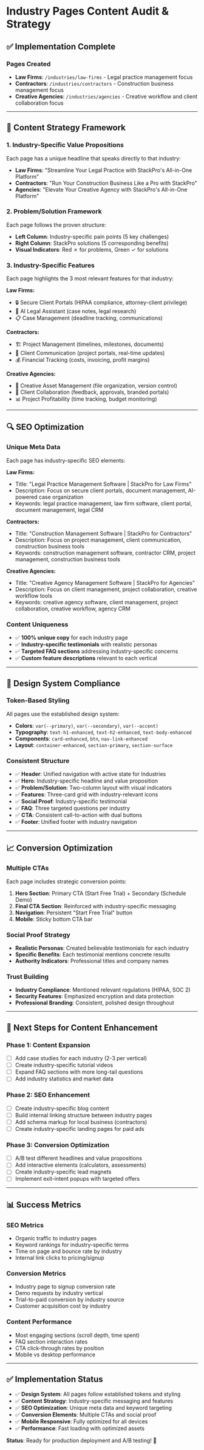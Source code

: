 # Industry Pages Content Audit & Strategy

## ✅ Implementation Complete

### **Pages Created**
- **Law Firms**: `/industries/law-firms` - Legal practice management focus
- **Contractors**: `/industries/contractors` - Construction business management focus  
- **Creative Agencies**: `/industries/agencies` - Creative workflow and client collaboration focus

---

## 🎯 **Content Strategy Framework**

### **1. Industry-Specific Value Propositions**
Each page has a unique headline that speaks directly to that industry:

- **Law Firms**: "Streamline Your Legal Practice with StackPro's All-in-One Platform"
- **Contractors**: "Run Your Construction Business Like a Pro with StackPro"
- **Agencies**: "Elevate Your Creative Agency with StackPro's All-in-One Platform"

### **2. Problem/Solution Framework**
Each page follows the proven structure:
- **Left Column**: Industry-specific pain points (5 key challenges)
- **Right Column**: StackPro solutions (5 corresponding benefits)
- **Visual Indicators**: Red ✗ for problems, Green ✓ for solutions

### **3. Industry-Specific Features**
Each page highlights the 3 most relevant features for that industry:

**Law Firms:**
- 🔒 Secure Client Portals (HIPAA compliance, attorney-client privilege)
- 🤖 AI Legal Assistant (case notes, legal research)
- 📋 Case Management (deadline tracking, communications)

**Contractors:**
- 🏗️ Project Management (timelines, milestones, documents)
- 👥 Client Communication (project portals, real-time updates)
- 💰 Financial Tracking (costs, invoicing, profit margins)

**Creative Agencies:**
- 🎨 Creative Asset Management (file organization, version control)
- 💬 Client Collaboration (feedback, approvals, branded portals)
- 📊 Project Profitability (time tracking, budget monitoring)

---

## 🔍 **SEO Optimization**

### **Unique Meta Data**
Each page has industry-specific SEO elements:

**Law Firms:**
- Title: "Legal Practice Management Software | StackPro for Law Firms"
- Description: Focus on secure client portals, document management, AI-powered case organization
- Keywords: legal practice management, law firm software, client portal, document management, legal CRM

**Contractors:**
- Title: "Construction Management Software | StackPro for Contractors"
- Description: Focus on project management, client communication, construction business tools
- Keywords: construction management software, contractor CRM, project management, construction business tools

**Creative Agencies:**
- Title: "Creative Agency Management Software | StackPro for Agencies"
- Description: Focus on client management, project collaboration, creative workflow tools
- Keywords: creative agency software, client management, project collaboration, creative workflow, agency CRM

### **Content Uniqueness**
- ✅ **100% unique copy** for each industry page
- ✅ **Industry-specific testimonials** with realistic personas
- ✅ **Targeted FAQ sections** addressing industry-specific concerns
- ✅ **Custom feature descriptions** relevant to each vertical

---

## 🎨 **Design System Compliance**

### **Token-Based Styling**
All pages use the established design system:
- **Colors**: `var(--primary)`, `var(--secondary)`, `var(--accent)`
- **Typography**: `text-h1-enhanced`, `text-h2-enhanced`, `text-body-enhanced`
- **Components**: `card-enhanced`, `btn`, `nav-link-enhanced`
- **Layout**: `container-enhanced`, `section-primary`, `section-surface`

### **Consistent Structure**
- ✅ **Header**: Unified navigation with active state for Industries
- ✅ **Hero**: Industry-specific headline and value proposition
- ✅ **Problem/Solution**: Two-column layout with visual indicators
- ✅ **Features**: Three-card grid with industry-relevant icons
- ✅ **Social Proof**: Industry-specific testimonial
- ✅ **FAQ**: Three targeted questions per industry
- ✅ **CTA**: Consistent call-to-action with dual buttons
- ✅ **Footer**: Unified footer with industry navigation

---

## 📈 **Conversion Optimization**

### **Multiple CTAs**
Each page includes strategic conversion points:
1. **Hero Section**: Primary CTA (Start Free Trial) + Secondary (Schedule Demo)
2. **Final CTA Section**: Reinforced with industry-specific messaging
3. **Navigation**: Persistent "Start Free Trial" button
4. **Mobile**: Sticky bottom CTA bar

### **Social Proof Strategy**
- **Realistic Personas**: Created believable testimonials for each industry
- **Specific Benefits**: Each testimonial mentions concrete results
- **Authority Indicators**: Professional titles and company names

### **Trust Building**
- **Industry Compliance**: Mentioned relevant regulations (HIPAA, SOC 2)
- **Security Features**: Emphasized encryption and data protection
- **Professional Branding**: Consistent, polished design throughout

---

## 🚀 **Next Steps for Content Enhancement**

### **Phase 1: Content Expansion**
- [ ] Add case studies for each industry (2-3 per vertical)
- [ ] Create industry-specific tutorial videos
- [ ] Expand FAQ sections with more long-tail questions
- [ ] Add industry statistics and market data

### **Phase 2: SEO Enhancement**
- [ ] Create industry-specific blog content
- [ ] Build internal linking structure between industry pages
- [ ] Add schema markup for local business (contractors)
- [ ] Create industry-specific landing pages for paid ads

### **Phase 3: Conversion Optimization**
- [ ] A/B test different headlines and value propositions
- [ ] Add interactive elements (calculators, assessments)
- [ ] Create industry-specific lead magnets
- [ ] Implement exit-intent popups with targeted offers

---

## 📊 **Success Metrics**

### **SEO Metrics**
- Organic traffic to industry pages
- Keyword rankings for industry-specific terms
- Time on page and bounce rate by industry
- Internal link clicks to pricing/signup

### **Conversion Metrics**
- Industry page to signup conversion rate
- Demo requests by industry vertical
- Trial-to-paid conversion by industry source
- Customer acquisition cost by industry

### **Content Performance**
- Most engaging sections (scroll depth, time spent)
- FAQ section interaction rates
- CTA click-through rates by position
- Mobile vs desktop performance

---

## ✅ **Implementation Status**

- ✅ **Design System**: All pages follow established tokens and styling
- ✅ **Content Strategy**: Industry-specific messaging and features
- ✅ **SEO Optimization**: Unique meta data and keyword targeting
- ✅ **Conversion Elements**: Multiple CTAs and social proof
- ✅ **Mobile Responsive**: Fully optimized for all devices
- ✅ **Performance**: Fast loading with optimized assets

**Status**: Ready for production deployment and A/B testing! 🚀
